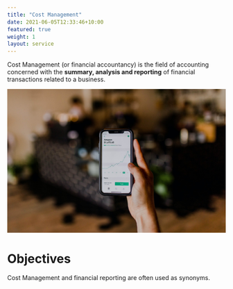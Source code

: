 ```yaml
---
title: "Cost Management"
date: 2021-06-05T12:33:46+10:00
featured: true
weight: 1
layout: service
---
```


Cost Management (or financial accountancy) is the field of accounting concerned with the **summary, analysis and reporting** of financial transactions related to a business.

![Accounting Services](/images/austin-distel-nGc5RT2HmF0-unsplash.jpg)

# Objectives 

Cost Management and financial reporting are often used as synonyms.
